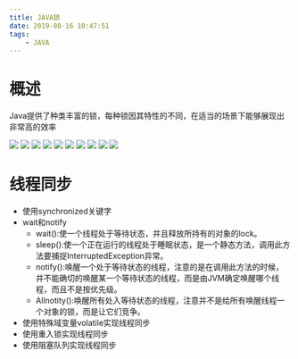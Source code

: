 ```yaml
---
title: JAVA锁
date: 2019-08-16 10:47:51
tags:
    - JAVA
---
```


# 概述

Java提供了种类丰富的锁，每种锁因其特性的不同，在适当的场景下能够展现出非常高的效率

![](https://414706657.oss-cn-shenzhen.aliyuncs.com/lock-1.png)
![](https://414706657.oss-cn-shenzhen.aliyuncs.com/lock-2.png)
![](https://414706657.oss-cn-shenzhen.aliyuncs.com/lock-3.png)
![](https://414706657.oss-cn-shenzhen.aliyuncs.com/lock-4.png)
![](https://414706657.oss-cn-shenzhen.aliyuncs.com/lock-5.png)
![](https://414706657.oss-cn-shenzhen.aliyuncs.com/lock-6.png)
![](https://414706657.oss-cn-shenzhen.aliyuncs.com/lock-7.png)
![](https://414706657.oss-cn-shenzhen.aliyuncs.com/lock-8.png)
![](https://414706657.oss-cn-shenzhen.aliyuncs.com/lock-9.png)
![](https://414706657.oss-cn-shenzhen.aliyuncs.com/lock-10AQS.png)

# 线程同步
 - 使用synchronized关键字 
 - wait和notify
    - wait():使一个线程处于等待状态，并且释放所持有的对象的lock。
    - sleep():使一个正在运行的线程处于睡眠状态，是一个静态方法，调用此方法要捕捉InterruptedException异常。
    - notify():唤醒一个处于等待状态的线程，注意的是在调用此方法的时候，并不能确切的唤醒某一个等待状态的线程，而是由JVM确定唤醒哪个线程，而且不是按优先级。
    - Allnotity():唤醒所有处入等待状态的线程，注意并不是给所有唤醒线程一个对象的锁，而是让它们竞争。
 - 使用特殊域变量volatile实现线程同步
 - 使用重入锁实现线程同步
 - 使用阻塞队列实现线程同步